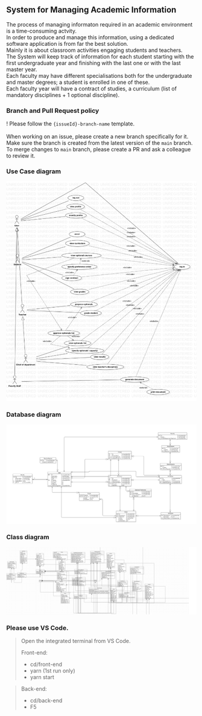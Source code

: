 ## System for Managing Academic Information
The process of managing informaton required in an academic environment is a time-consuming actvity.  <br/>
In order to produce and manage this information, using a dedicated software application is from far the best solution.  <br/>
Mainly it is about classroom activities engaging students and teachers. <br/>
The System will keep track of information for each student starting with the first undergraduate year and finishing with the last one or with the last master year.<br/>
Each faculty may have different specialisations both for the undergraduate and master degrees; a student is enrolled in one of these.<br/>
Each faculty year will have a contract of studies, a curriculum (list of mandatory disciplines + 1 optional discipline).<br/>

### Branch and Pull Request policy
! Please follow the `{issueId}-branch-name` template.<br/><br/>
When working on an issue, please create a new branch specifically for it. <br/>
Make sure the branch is created from the latest version of the `main` branch. <br/>
To merge changes to `main` branch, please create a PR and ask a colleague to review it. <br/>

### Use Case diagram
![plot](./diagrams/UseCaseDiagramV2.png)

### Database diagram
![plot](./diagrams/Database%20diagram/database.PNG)

### Class diagram
![plot](./diagrams/Class%20diagram/diagram.png)

### Please use VS Code.
> Open the integrated terminal from VS Code.
>
> Front-end:
> - cd/front-end
> - yarn (1st run only)
> - yarn start

> Back-end:
> - cd/back-end
> - F5
